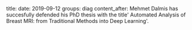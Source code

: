 title:
date: 2019-09-12
groups: diag
content_after: Mehmet Dalmis has succesfully defended his PhD thesis with the title' Automated Analysis of Breast MRI: from Traditional Methods into Deep Learning'.
